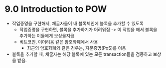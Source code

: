# 9.0 Introduction to POW
- 작업증명을 구현해서, 채굴자들이 내 블록체인에 블록을 추가할 수 있도록
  - 작업증명을 구현하면, 블록을 추가하기가 어려워짐 -> 이 작업을 해서 블록을 추가하는 이들에게 보상을지급
  - 비트코인, 이더리음 같은 암호화폐에서 사용
    - 최근의 암호화폐와 같은 경우는, 지분증명(PoS)를 이용
- 블록을 추가할 때, 채굴자는 해당 블록에 있는 모든 transaction들을 검증하고 보상을 받음.